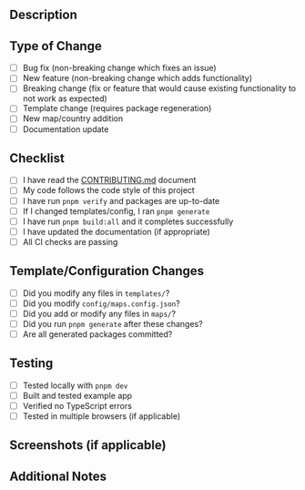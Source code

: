 ## Description

<!-- Describe your changes in detail -->

## Type of Change

- [ ] Bug fix (non-breaking change which fixes an issue)
- [ ] New feature (non-breaking change which adds functionality)
- [ ] Breaking change (fix or feature that would cause existing functionality to not work as expected)
- [ ] Template change (requires package regeneration)
- [ ] New map/country addition
- [ ] Documentation update

## Checklist

- [ ] I have read the [CONTRIBUTING.md](../CONTRIBUTING.md) document
- [ ] My code follows the code style of this project
- [ ] I have run `pnpm verify` and packages are up-to-date
- [ ] If I changed templates/config, I ran `pnpm generate`
- [ ] I have run `pnpm build:all` and it completes successfully
- [ ] I have updated the documentation (if appropriate)
- [ ] All CI checks are passing

## Template/Configuration Changes

<!-- If you modified templates or configuration, answer these questions -->

- [ ] Did you modify any files in `templates/`?
- [ ] Did you modify `config/maps.config.json`?
- [ ] Did you add or modify any files in `maps/`?
- [ ] Did you run `pnpm generate` after these changes?
- [ ] Are all generated packages committed?

## Testing

<!-- Describe how you tested your changes -->

- [ ] Tested locally with `pnpm dev`
- [ ] Built and tested example app
- [ ] Verified no TypeScript errors
- [ ] Tested in multiple browsers (if applicable)

## Screenshots (if applicable)

<!-- Add screenshots to help explain your changes -->

## Additional Notes

<!-- Any additional information that reviewers should know -->

